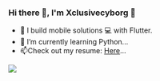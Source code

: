 ### Hi there 👋, I'm Xclusivecyborg 🦁



- 👯 I build mobile solutions 💻 with Flutter.
- 🌱 I’m currently learning Python...
- 📫Check out my resume: [Here](https://docs.google.com/document/d/1B2mxS2yRezJGUvSQGIeyLPMWeeOCYPW1/edit?usp=sharing&ouid=110970333714634235869&rtpof=true&sd=true)...

<img src="https://github-readme-stats.vercel.app/api?username=xclusivecyborg&count_private=true&theme=default&show_icons=true"></img><br>
